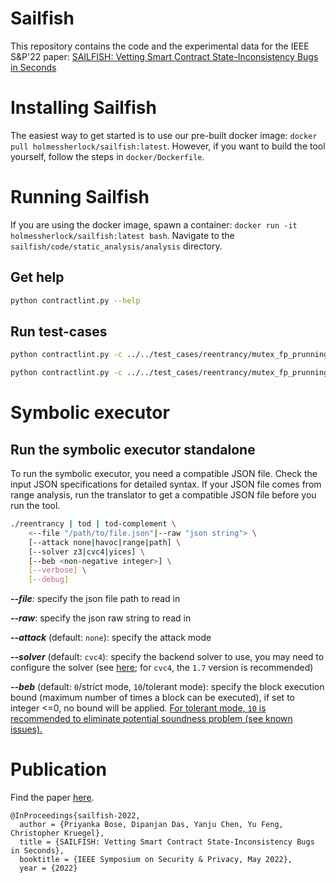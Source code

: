 # Sailfish
This repository contains the code and the experimental data for the IEEE S&P'22 paper: [SAILFISH: Vetting Smart Contract State-Inconsistency Bugs in Seconds](https://www.computer.org/csdl/proceedings-article/sp/2022/131600b235/1A4Q46YLRrq)

# Installing Sailfish
The easiest way to get started is to use our pre-built docker image: `docker pull holmessherlock/sailfish:latest`.
However, if you want to build the tool yourself, follow the steps in `docker/Dockerfile`.

# Running Sailfish

If you are using the docker image, spawn a container: `docker run -it holmessherlock/sailfish:latest bash`.
Navigate to the `sailfish/code/static_analysis/analysis` directory.

## Get help
```bash
python contractlint.py --help
```

## Run test-cases
```bash
python contractlint.py -c ../../test_cases/reentrancy/mutex_fp_prunning_non_reentrant.sol -o <path/to/output-dir> -r range -p DAO,TOD -oo -sv cvc4
```

```bash
python contractlint.py -c ../../test_cases/reentrancy/mutex_fp_prunning_non_reentrant.sol -o <path/to/output-dir> -r havoc -p DAO,TOD -oo -sv cvc4
```

# Symbolic executor

## Run the symbolic executor standalone
To run the symbolic executor, you need a compatible JSON file.
Check the input JSON specifications for detailed syntax.
If your JSON file comes from range analysis, run the translator to get a compatible JSON file before you run the tool.

```bash
./reentrancy | tod | tod-complement \
	<--file "/path/to/file.json"|--raw "json string"> \
	[--attack none|havoc|range|path] \
	[--solver z3|cvc4|yices] \
	[--beb <non-negative integer>] \
	[--verbose] \
	[--debug]
```

***--file***: specify the json file path to read in

***--raw***: specify the json raw string to read in

***--attack*** (default: `none`): specify the attack mode

***--solver*** (default: `cvc4`): specify the backend solver to use, you may need to configure the solver (see [here](https://docs.racket-lang.org/rosette-guide/sec_solvers-and-solutions.html); for `cvc4`, the `1.7` version is recommended)

***--beb*** (default: `0`/strict mode, `10`/tolerant mode): specify the block execution bound (maximum number of times a block can be executed), if set to integer <=0, no bound will be applied. <u>For tolerant mode, `10` is recommended to eliminate potential soundness problem (see known issues).</u>

# Publication
Find the paper [here](https://arxiv.org/abs/2104.08638).

```
@InProceedings{sailfish-2022,
  author = {Priyanka Bose, Dipanjan Das, Yanju Chen, Yu Feng, Christopher Kruegel},
  title = {SAILFISH: Vetting Smart Contract State-Inconsistency Bugs in Seconds},
  booktitle = {IEEE Symposium on Security & Privacy, May 2022},
  year = {2022}
```
